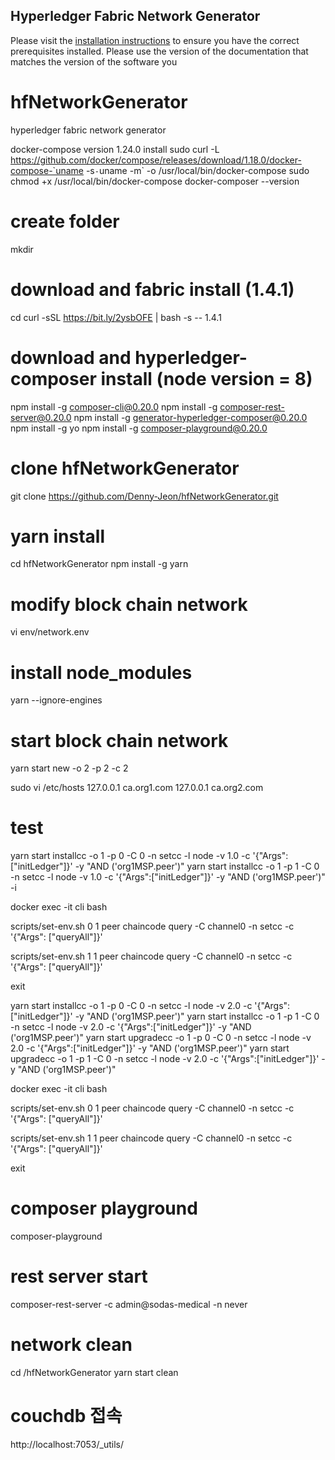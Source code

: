 [//]: # (SPDX-License-Identifier: MIT)

## Hyperledger Fabric Network Generator

Please visit the [installation instructions](http://hyperledger-fabric.readthedocs.io/en/latest/install.html)
to ensure you have the correct prerequisites installed. Please use the
version of the documentation that matches the version of the software you

# hfNetworkGenerator
hyperledger fabric network generator

docker-compose version 1.24.0 install
sudo curl -L https://github.com/docker/compose/releases/download/1.18.0/docker-compose-`uname -s`-`uname -m` -o /usr/local/bin/docker-compose
sudo chmod +x /usr/local/bin/docker-compose
docker-composer --version

# create folder
mkdir <project name>



# download and fabric install (1.4.1)
cd <project name>
curl -sSL https://bit.ly/2ysbOFE | bash -s -- 1.4.1

# download and hyperledger-composer install (node version = 8)
npm install -g composer-cli@0.20.0
npm install -g composer-rest-server@0.20.0
npm install -g generator-hyperledger-composer@0.20.0
npm install -g yo
npm install -g composer-playground@0.20.0


# clone hfNetworkGenerator
git clone https://github.com/Denny-Jeon/hfNetworkGenerator.git

# yarn install
cd hfNetworkGenerator
npm install -g yarn


# modify block chain network
vi env/network.env


# install node_modules
yarn --ignore-engines


# start block chain network
yarn start new -o 2 -p 2 -c 2



sudo vi /etc/hosts
127.0.0.1       ca.org1.com
127.0.0.1       ca.org2.com



# test
yarn start installcc -o 1 -p 0 -C 0 -n setcc -l node -v 1.0 -c '{"Args":["initLedger"]}' -y "AND ('org1MSP.peer')"
yarn start installcc -o 1 -p 1 -C 0 -n setcc -l node -v 1.0 -c '{"Args":["initLedger"]}' -y "AND ('org1MSP.peer')" -i

docker exec -it cli bash

scripts/set-env.sh 0 1
peer chaincode query -C channel0 -n setcc -c '{"Args": ["queryAll"]}'

scripts/set-env.sh 1 1
peer chaincode query -C channel0 -n setcc -c '{"Args": ["queryAll"]}'

exit

yarn start installcc -o 1 -p 0 -C 0 -n setcc -l node -v 2.0 -c '{"Args":["initLedger"]}' -y "AND ('org1MSP.peer')"
yarn start installcc -o 1 -p 1 -C 0 -n setcc -l node -v 2.0 -c '{"Args":["initLedger"]}' -y "AND ('org1MSP.peer')"
yarn start upgradecc -o 1 -p 0 -C 0 -n setcc -l node -v 2.0 -c '{"Args":["initLedger"]}' -y "AND ('org1MSP.peer')"
yarn start upgradecc -o 1 -p 1 -C 0 -n setcc -l node -v 2.0 -c '{"Args":["initLedger"]}' -y "AND ('org1MSP.peer')"

docker exec -it cli bash

scripts/set-env.sh 0 1
peer chaincode query -C channel0 -n setcc -c '{"Args": ["queryAll"]}'

scripts/set-env.sh 1 1
peer chaincode query -C channel0 -n setcc -c '{"Args": ["queryAll"]}'

exit



# composer playground
composer-playground


# rest server start
composer-rest-server -c admin@sodas-medical -n never


# network clean
cd <project name>/hfNetworkGenerator
yarn start clean


# couchdb 접속
http://localhost:7053/_utils/